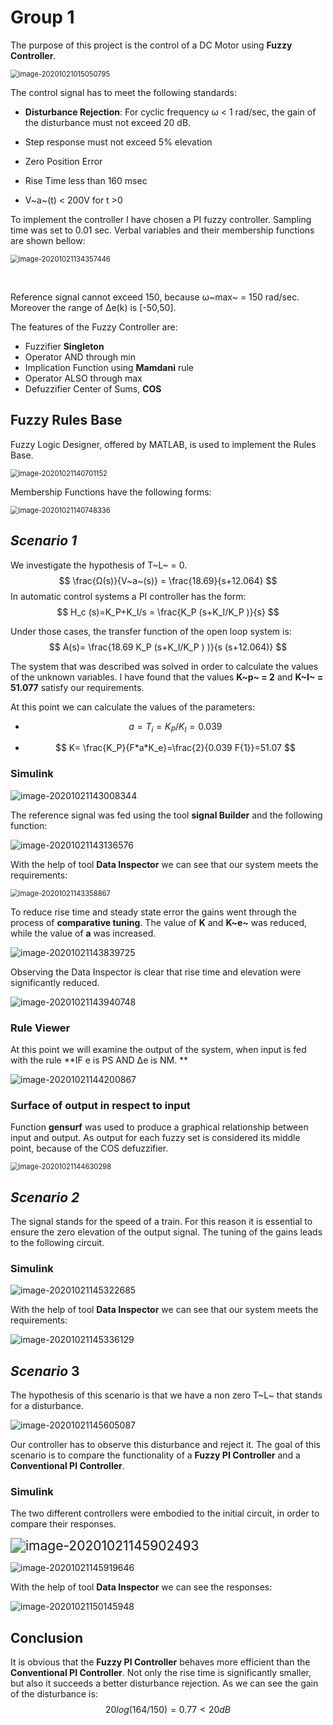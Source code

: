 # Group 1

The purpose of this project is the control of a DC Motor using **Fuzzy Controller**.

<img src="C:\Users\Dimitris\AppData\Roaming\Typora\typora-user-images\image-20201021015050795.png" alt="image-20201021015050795" style="zoom:80%;" />

The control signal has to meet the following standards:

- **Disturbance Rejection**: For cyclic frequency ω < 1 rad/sec, the gain of the disturbance must not exceed 20 dB.

- Step response must not exceed 5% elevation

- Zero Position Error

- Rise Time less than 160 msec

- V~a~(t) < 200V for t >0

  

To implement the controller I have chosen a PI fuzzy controller. Sampling time was set to 0.01 sec. Verbal variables and their membership functions are shown bellow: 

<img src="C:\Users\Dimitris\AppData\Roaming\Typora\typora-user-images\image-20201021134357446.png" alt="image-20201021134357446" style="zoom:80%;" />

​                                                                                             

Reference signal cannot exceed 150, because ω~max~ = 150 rad/sec. Moreover the range of Δe(k) is [-50,50].

The features of the Fuzzy Controller are:

- Fuzzifier **Singleton**
- Operator AND through min
- Implication Function using **Mamdani** rule
- Operator ALSO through max
- Defuzzifier Center of Sums, **COS**



## Fuzzy Rules Base

Fuzzy Logic Designer, offered by MATLAB, is used to implement the Rules Base.

<img src="C:\Users\Dimitris\AppData\Roaming\Typora\typora-user-images\image-20201021140701152.png" alt="image-20201021140701152" style="zoom:80%;" />



Membership Functions have the following forms:

<img src="C:\Users\Dimitris\AppData\Roaming\Typora\typora-user-images\image-20201021140748336.png" alt="image-20201021140748336" style="zoom:80%;" />





## *Scenario 1*

We investigate the hypothesis of T~L~ = 0.                              
$$
\frac{Ω(s)}{V~a~(s)} = \frac{18.69}{s+12.064}
$$
In automatic control systems a PI controller has the form: 
$$
H_c (s)=K_P+K_I/s = \frac{K_P (s+K_I/K_P )}{s}
$$

Under those cases, the transfer function of the open loop system is:
$$
A(s)=  \frac{18.69 K_P (s+K_I/K_P ) )}{s (s+12.064)}
$$


The system that was described was solved in order to calculate the values of the unknown variables. I have found that the values **K~p~ = 2** and **K~I~ = 51.077** satisfy our requirements.

At this point we can calculate the values of the parameters:

- $$
  a=T_i=K_P/K_I =0.039
  $$

  

- $$
  K= \frac{K_P}{F*a*K_e}=\frac{2}{0.039 F{1}}=51.07
  $$





### Simulink

![image-20201021143008344](C:\Users\Dimitris\AppData\Roaming\Typora\typora-user-images\image-20201021143008344.png)



The reference signal was fed using the tool **signal Builder** and the following function:

![image-20201021143136576](C:\Users\Dimitris\AppData\Roaming\Typora\typora-user-images\image-20201021143136576.png)



With the help of tool **Data Inspector** we can see that our system meets the requirements:

<img src="C:\Users\Dimitris\AppData\Roaming\Typora\typora-user-images\image-20201021143358867.png" alt="image-20201021143358867" style="zoom:80%;" />







To reduce rise time and steady state error the gains went through the process of **comparative tuning**. The value of **K** and **K~e~** was reduced, while the value of **a** was increased.



![image-20201021143839725](C:\Users\Dimitris\AppData\Roaming\Typora\typora-user-images\image-20201021143839725.png)



Observing the Data Inspector is clear that rise time and elevation were significantly reduced.



![image-20201021143940748](C:\Users\Dimitris\AppData\Roaming\Typora\typora-user-images\image-20201021143940748.png)





### Rule Viewer

At this point we will examine the output of the system, when input is fed with the rule **IF e is PS AND Δe is NM\. **

![image-20201021144200867](C:\Users\Dimitris\AppData\Roaming\Typora\typora-user-images\image-20201021144200867.png)





### Surface of output in respect to input

Function **gensurf** was used to produce a graphical relationship between input and output. As output for each fuzzy set is considered its middle point, because of the COS defuzzifier.

<img src="C:\Users\Dimitris\AppData\Roaming\Typora\typora-user-images\image-20201021144630298.png" alt="image-20201021144630298" style="zoom:80%;" />





## *Scenario 2*

The signal stands for the speed of a train. For this reason it is essential to ensure the zero elevation of the output signal. The tuning of the gains leads to the following circuit.



### Simulink

![image-20201021145322685](C:\Users\Dimitris\AppData\Roaming\Typora\typora-user-images\image-20201021145322685.png)



With the help of tool **Data Inspector** we can see that our system meets the requirements:



![image-20201021145336129](C:\Users\Dimitris\AppData\Roaming\Typora\typora-user-images\image-20201021145336129.png)





## *Scenario* 3

The hypothesis of this scenario is that we have a non zero T~L~ that stands for a disturbance.

![image-20201021145605087](C:\Users\Dimitris\AppData\Roaming\Typora\typora-user-images\image-20201021145605087.png)

Our controller has to observe this disturbance and reject it. The goal of this scenario is to compare the functionality of a **Fuzzy PI Controller** and a **Conventional PI Controller**.



### Simulink

The two different controllers were embodied to the initial circuit, in order to compare their responses.

<img src="C:\Users\Dimitris\AppData\Roaming\Typora\typora-user-images\image-20201021145902493.png" alt="image-20201021145902493" style="zoom:150%;" />

![image-20201021145919646](C:\Users\Dimitris\AppData\Roaming\Typora\typora-user-images\image-20201021145919646.png)



With the help of tool **Data Inspector** we can see the responses:



![image-20201021150145948](C:\Users\Dimitris\AppData\Roaming\Typora\typora-user-images\image-20201021150145948.png)







## Conclusion

It is obvious that the **Fuzzy PI Controller** behaves more efficient than the  **Conventional PI Controller**. Not only the rise time is significantly smaller, but also it succeeds a better disturbance rejection. As we can see the gain of the disturbance is: 
$$
20 log⁡(164/150)=0.77<20dB
$$

